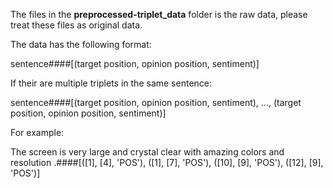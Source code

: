 The files in the **preprocessed-triplet_data** folder is the raw data, please treat these files as original data.

The data has the following format: 

sentence####[(target position, opinion position, sentiment)]

If their are multiple triplets in the same sentence:

sentence####[(target position, opinion position, sentiment), ..., (target position, opinion position, sentiment)]

For example:

The screen is very large and crystal clear with amazing colors and resolution .####[([1], [4], 'POS'), ([1], [7], 'POS'), ([10], [9], 'POS'), ([12], [9], 'POS')]
